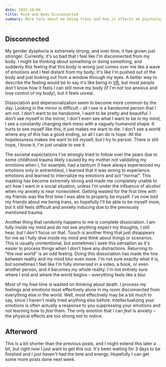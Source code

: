 ```yaml
---
date: 2025-10-04
title: Mind and Body Disconnected
summary: More talk about me being trans and how it affects me psychologically
---
```

## Disconnected
My gender dysphoria is extremely strong, and over time, it has grown just stronger. Currently, it's
so bad that I feel like I'm disconnected from my body. I might be thinking about something or doing
something, and suddenly this feeling that this body is wrong just comes over me like a wave of emotions
and I feel distant from my body; It's like I'm pushed out of the body and just looking out from a window
through my eyes. A better way to describe the feeling would be to say it's like being in
<span style="text-decoration: underline;" title="Virtual Reality">VR</span>,
but most people don't know how it feels I can still move my body (if I'm not too anxious and lose
control of my body), but it feels unreal.

Dissociation and depersonalization seem to become more common by the day. Looking in the mirror is
difficult – all I see is a handsome person that I am not. I don't want to be handsome, I want to be
pretty and beautiful. I don't see myself in the mirror, I don't even see what I want to be in my mind,
I see a constantly changing dark mess with a vaguely humanoid shape. It hurts to see myself like this,
it just makes me want to die. I don't see a world where any of this has a good ending, so all I can
do is hope. All the hopelessness makes me want to kill myself, but I try to persist. There is still
hope, I know it, I'm just unable to see it.

The societal expectations I've strongly tried to follow over the years due to some childhood trauma
likely caused by my mother not validating my emotions when I, for example, had a tantrum (I have always
experienced my emotions only in extremities), I learned that it was wrong to experience emotions and
learned to internalize my emotions and act "normal". This masking has become extremely strong and made
me completely unable to act how I want in a social situation, unless I'm under the influence of alcohol
when my anxiety is near nonexistent. Getting wasted for the first time with my friends was the first
time I was able to properly be myself. I've now told my friends about me being trans, so hopefully
I'll be able to be myself more, but it still feels difficult and anxiety inducing due to the previously
mentioned trauma.

Another thing that randomly happens to me is complete dissociation. I am fully inside my mind and do
not see anything expect my thoughts, I still hear, but I don't focus on that. Touch is another thing
that just disappears for me as I fully dive inside my mind and think about things or scenarios. This
is usually unintentional, but sometimes I seek this sensation as it's easier to process things when
I don't have any distractions. Returning to "the real world" is an odd feeling. Doing this dissociation
has made the line between reality and my mind blur even more. I'm not sure exactly what it is, but
sometimes I feel like I'm fully immersed in a video, a book, or even another person, and it becomes my
whole reality. I'm not entirely sure where I end and where the world begins – everything feels like a blur.

Most of my free time is wasted on thinking about death. I process my feelings and emotions most effectively
alone in my room disconnected from everything else in the world. Well, most effectively may be a bit
much to say, since I haven't really tried anything else before. Intellectualizing your emotions is often
actually a response to you suppressing your emotions and not learning how to *feel* them. The only emotion
that I can *feel* is anxiety – the physical effects are too strong not to notice.


## Afterword
This is a bit shorter than the previous posts, and I might extend this later a bit, but right now I just
want to get this out. It's been waiting for 3 days to be finished and I just haven't had the time and
energy. Hopefully I can get some more posts done next week.
